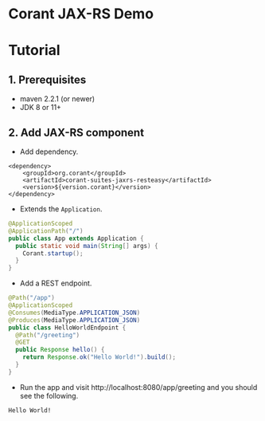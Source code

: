 # Corant JAX-RS Demo

# Tutorial
## 1. Prerequisites
* maven 2.2.1 (or newer)
* JDK 8 or 11+
## 2. Add JAX-RS component
* Add dependency.
```
<dependency>
    <groupId>org.corant</groupId>
    <artifactId>corant-suites-jaxrs-resteasy</artifactId>
    <version>${version.corant}</version>
</dependency>
```
* Extends the `Application`.
```java
@ApplicationScoped
@ApplicationPath("/")
public class App extends Application {
  public static void main(String[] args) {
    Corant.startup();
  }
}
```
* Add a REST endpoint.
```java
@Path("/app")
@ApplicationScoped
@Consumes(MediaType.APPLICATION_JSON)
@Produces(MediaType.APPLICATION_JSON)
public class HelloWorldEndpoint {
  @Path("/greeting")
  @GET
  public Response hello() {
    return Response.ok("Hello World!").build();
  }
}
```
* Run the app and visit http://localhost:8080/app/greeting and you should see the following.
```
Hello World!
```
